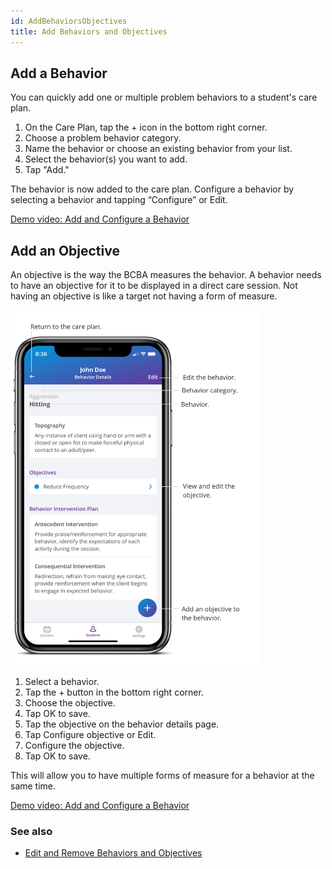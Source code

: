 ```yaml
---
id: AddBehaviorsObjectives
title: Add Behaviors and Objectives
---
```

## Add a Behavior 

You can quickly add one or multiple problem behaviors to a student's care plan. 

1. On the Care Plan, tap the + icon in the bottom right corner.
2. Choose a problem behavior category.
3. Name the behavior or choose an existing behavior from your list.
4. Select the behavior(s) you want to add.
5. Tap "Add." 

The behavior is now added to the care plan. Configure a behavior by selecting a behavior and tapping “Configure” or Edit.  

[Demo video: Add and Configure a Behavior](https://youtu.be/Vz2NDfgoR-Y "Title")

## Add an Objective 

An objective is the way the BCBA measures the behavior. A behavior needs to have an objective for it to be displayed in a direct care session. Not having an objective is like a target not having a form of measure.  

<img src="/img/BehaviorDetails.png" width="400"/>

1. Select a behavior. 
2. Tap the + button in the bottom right corner. 
3. Choose the objective. 
4. Tap OK to save. 
5. Tap the objective on the behavior details page. 
6. Tap Configure objective or Edit. 
7. Configure the objective. 
8. Tap OK to save. 

This will allow you to have multiple forms of measure for a behavior at the same time. 

[Demo video: Add and Configure a Behavior](https://youtu.be/Vz2NDfgoR-Y "Title")

### See also
- [Edit and Remove Behaviors and Objectives](CarePlan/EditRemoveBehaviorsObjectives.md)